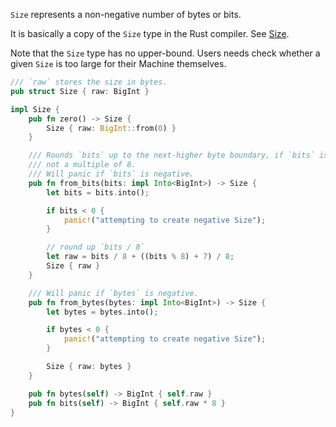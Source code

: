 `Size` represents a non-negative number of bytes or bits.

It is basically a copy of the `Size` type in the Rust compiler.
See [Size](https://doc.rust-lang.org/nightly/nightly-rustc/rustc_target/abi/struct.Size.html).

Note that the `Size` type has no upper-bound.
Users needs check whether a given `Size` is too large for their Machine themselves.

```rust
/// `raw` stores the size in bytes.
pub struct Size { raw: BigInt }

impl Size {
    pub fn zero() -> Size {
        Size { raw: BigInt::from(0) }
    }

    /// Rounds `bits` up to the next-higher byte boundary, if `bits` is
    /// not a multiple of 8.
    /// Will panic if `bits` is negative.
    pub fn from_bits(bits: impl Into<BigInt>) -> Size {
        let bits = bits.into();

        if bits < 0 {
            panic!("attempting to create negative Size");
        }

        // round up `bits / 8`
        let raw = bits / 8 + ((bits % 8) + 7) / 8;
        Size { raw }
    }

    /// Will panic if `bytes` is negative.
    pub fn from_bytes(bytes: impl Into<BigInt>) -> Size {
        let bytes = bytes.into();

        if bytes < 0 {
            panic!("attempting to create negative Size");
        }

        Size { raw: bytes }
    }

    pub fn bytes(self) -> BigInt { self.raw }
    pub fn bits(self) -> BigInt { self.raw * 8 }
}
```
